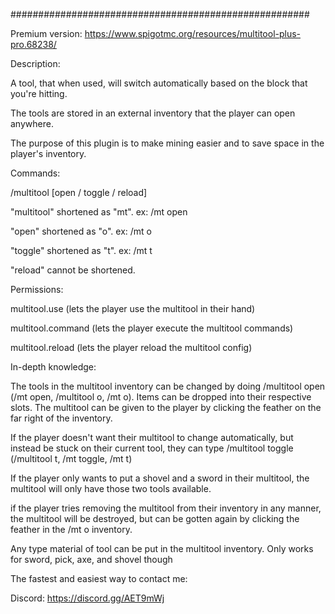 ######################################################

Premium version:
https://www.spigotmc.org/resources/multitool-plus-pro.68238/

Description:

A tool, that when used, will switch automatically based on the block that you're hitting.

The tools are stored in an external inventory that the player can open anywhere.

The purpose of this plugin is to make mining easier and to save space in the player's inventory.

Commands:

/multitool [open / toggle / reload]

"multitool" shortened as "mt". ex: /mt open

"open" shortened as "o". ex: /mt o

"toggle" shortened as "t". ex: /mt t

"reload" cannot be shortened.

Permissions:

multitool.use (lets the player use the multitool in their hand)

multitool.command (lets the player execute the multitool commands)

multitool.reload (lets the player reload the multitool config)

In-depth knowledge:

The tools in the multitool inventory can be changed by doing /multitool open (/mt open, /multitool o, /mt o). Items can be dropped into their respective slots. The multitool can be given to the player by clicking the feather on the far right of the inventory.

If the player doesn't want their multitool to change automatically, but instead be stuck on their current tool, they can type /multitool toggle (/multitool t, /mt toggle, /mt t)

If the player only wants to put a shovel and a sword in their multitool, the multitool will only have those two tools available.

if the player tries removing the multitool from their inventory in any manner, the multitool will be destroyed, but can be gotten again by clicking the feather in the /mt o inventory.

Any type material of tool can be put in the multitool inventory. Only works for sword, pick, axe, and shovel though

The fastest and easiest way to contact me:

Discord: https://discord.gg/AET9mWj
